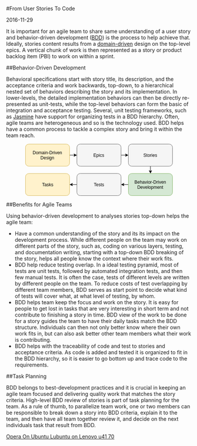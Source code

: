 #From User Stories To Code

2016-11-29

<!--- tags: agile -->

It is important for an agile team to share same understanding of a user story and behavior-driven development ([BDD](https://en.wikipedia.org/wiki/Behavior-driven_development)) is the process to help achieve that. Ideally, stories content results from a [domain-driven](https://en.wikipedia.org/wiki/Domain-driven_design) design on the top-level epics. A vertical chunk of work is then represented as a story or product backlog item (PBI) to work on within a sprint.

##Behavior-Driven Development

Behavioral specifications start with story title, its description, and the acceptance criteria and work backwards, top-down, to a hierarchical nested set of behaviors describing the story and its implementation. In lower-levels, the detailed implementation behaviors can then be directly re-presented as unit-tests, while the top-level behaviors can form the basic of integration and acceptance testing. Several, unit testing frameworks, such as [Jasmine](https://jasmine.github.io/) have support for organizing tests in a BDD hierarchy. Often, agile teams are heterogeneous and so is the technology used. BDD helps have a common process to tackle a complex story and bring it within the team reach.

<center><svg xmlns="http://www.w3.org/2000/svg" xmlns:xlink="http://www.w3.org/1999/xlink" width="403px" height="143px" version="1.1"><defs/><g transform="translate(0.5,0.5)"><path d="M 121 31 L 141 31 L 121 31 L 134.63 31" fill="none" stroke="#000000" stroke-miterlimit="10" pointer-events="none"/><path d="M 139.88 31 L 132.88 34.5 L 134.63 31 L 132.88 27.5 Z" fill="#000000" stroke="#000000" stroke-miterlimit="10" pointer-events="none"/><rect x="1" y="1" width="120" height="60" rx="9" ry="9" fill="#fff2cc" stroke="#d6b656" pointer-events="none"/><g transform="translate(2.5,17.5)"><switch><foreignObject style="overflow:visible;" pointer-events="all" width="116" height="26" requiredFeatures="http://www.w3.org/TR/SVG11/feature#Extensibility"><div xmlns="http://www.w3.org/1999/xhtml" style="display: inline-block; font-size: 12px; font-family: Helvetica; color: rgb(0, 0, 0); line-height: 1.2; vertical-align: top; width: 116px; white-space: normal; word-wrap: normal; text-align: center;"><div xmlns="http://www.w3.org/1999/xhtml" style="display:inline-block;text-align:inherit;text-decoration:inherit;">Domain-Driven Design</div></div></foreignObject><text x="58" y="19" fill="#000000" text-anchor="middle" font-size="12px" font-family="Helvetica">Domain-Driven Design</text></switch></g><path d="M 261 31 L 274.63 31" fill="none" stroke="#000000" stroke-miterlimit="10" pointer-events="none"/><path d="M 279.88 31 L 272.88 34.5 L 274.63 31 L 272.88 27.5 Z" fill="#000000" stroke="#000000" stroke-miterlimit="10" pointer-events="none"/><rect x="141" y="1" width="120" height="60" rx="9" ry="9" fill="#f5f5f5" stroke="#666666" pointer-events="none"/><g transform="translate(185.5,24.5)"><switch><foreignObject style="overflow:visible;" pointer-events="all" width="30" height="12" requiredFeatures="http://www.w3.org/TR/SVG11/feature#Extensibility"><div xmlns="http://www.w3.org/1999/xhtml" style="display: inline-block; font-size: 12px; font-family: Helvetica; color: rgb(0, 0, 0); line-height: 1.2; vertical-align: top; width: 30px; white-space: nowrap; word-wrap: normal; text-align: center;"><div xmlns="http://www.w3.org/1999/xhtml" style="display:inline-block;text-align:inherit;text-decoration:inherit;">Epics</div></div></foreignObject><text x="15" y="12" fill="#000000" text-anchor="middle" font-size="12px" font-family="Helvetica">Epics</text></switch></g><path d="M 341 61 L 341 74.63" fill="none" stroke="#000000" stroke-miterlimit="10" pointer-events="none"/><path d="M 341 79.88 L 337.5 72.88 L 341 74.63 L 344.5 72.88 Z" fill="#000000" stroke="#000000" stroke-miterlimit="10" pointer-events="none"/><rect x="281" y="1" width="120" height="60" rx="9" ry="9" fill="#f5f5f5" stroke="#666666" pointer-events="none"/><g transform="translate(321.5,24.5)"><switch><foreignObject style="overflow:visible;" pointer-events="all" width="38" height="12" requiredFeatures="http://www.w3.org/TR/SVG11/feature#Extensibility"><div xmlns="http://www.w3.org/1999/xhtml" style="display: inline-block; font-size: 12px; font-family: Helvetica; color: rgb(0, 0, 0); line-height: 1.2; vertical-align: top; width: 38px; white-space: nowrap; word-wrap: normal; text-align: center;"><div xmlns="http://www.w3.org/1999/xhtml" style="display:inline-block;text-align:inherit;text-decoration:inherit;">Stories</div></div></foreignObject><text x="19" y="12" fill="#000000" text-anchor="middle" font-size="12px" font-family="Helvetica">Stories</text></switch></g><path d="M 281 111 L 267.37 111" fill="none" stroke="#000000" stroke-miterlimit="10" pointer-events="none"/><path d="M 262.12 111 L 269.12 107.5 L 267.37 111 L 269.12 114.5 Z" fill="#000000" stroke="#000000" stroke-miterlimit="10" pointer-events="none"/><rect x="281" y="81" width="120" height="60" rx="9" ry="9" fill="#d5e8d4" stroke="#82b366" pointer-events="none"/><g transform="translate(282.5,97.5)"><switch><foreignObject style="overflow:visible;" pointer-events="all" width="116" height="26" requiredFeatures="http://www.w3.org/TR/SVG11/feature#Extensibility"><div xmlns="http://www.w3.org/1999/xhtml" style="display: inline-block; font-size: 12px; font-family: Helvetica; color: rgb(0, 0, 0); line-height: 1.2; vertical-align: top; width: 116px; white-space: normal; word-wrap: normal; text-align: center;"><div xmlns="http://www.w3.org/1999/xhtml" style="display:inline-block;text-align:inherit;text-decoration:inherit;">Behavior-Driven Development</div></div></foreignObject><text x="58" y="19" fill="#000000" text-anchor="middle" font-size="12px" font-family="Helvetica">Behavior-Driven Development</text></switch></g><path d="M 141 111 L 121 111 L 141 111 L 127.37 111" fill="none" stroke="#000000" stroke-miterlimit="10" pointer-events="none"/><path d="M 122.12 111 L 129.12 107.5 L 127.37 111 L 129.12 114.5 Z" fill="#000000" stroke="#000000" stroke-miterlimit="10" pointer-events="none"/><rect x="141" y="81" width="120" height="60" rx="9" ry="9" fill="#f5f5f5" stroke="#666666" pointer-events="none"/><g transform="translate(186.5,104.5)"><switch><foreignObject style="overflow:visible;" pointer-events="all" width="28" height="12" requiredFeatures="http://www.w3.org/TR/SVG11/feature#Extensibility"><div xmlns="http://www.w3.org/1999/xhtml" style="display: inline-block; font-size: 12px; font-family: Helvetica; color: rgb(0, 0, 0); line-height: 1.2; vertical-align: top; width: 29px; white-space: nowrap; word-wrap: normal; text-align: center;"><div xmlns="http://www.w3.org/1999/xhtml" style="display:inline-block;text-align:inherit;text-decoration:inherit;">Tests</div></div></foreignObject><text x="14" y="12" fill="#000000" text-anchor="middle" font-size="12px" font-family="Helvetica">Tests</text></switch></g><rect x="1" y="81" width="120" height="60" rx="9" ry="9" fill="#fff2cc" stroke="#d6b656" pointer-events="none"/><g transform="translate(45.5,104.5)"><switch><foreignObject style="overflow:visible;" pointer-events="all" width="31" height="12" requiredFeatures="http://www.w3.org/TR/SVG11/feature#Extensibility"><div xmlns="http://www.w3.org/1999/xhtml" style="display: inline-block; font-size: 12px; font-family: Helvetica; color: rgb(0, 0, 0); line-height: 1.2; vertical-align: top; width: 32px; white-space: nowrap; word-wrap: normal; text-align: center;"><div xmlns="http://www.w3.org/1999/xhtml" style="display:inline-block;text-align:inherit;text-decoration:inherit;">Tasks</div></div></foreignObject><text x="16" y="12" fill="#000000" text-anchor="middle" font-size="12px" font-family="Helvetica">Tasks</text></switch></g></g></svg></center>


##Benefits for Agile Teams

Using behavior-driven development to analyses stories top-down helps the agile team:

* Have a common understanding of the story and its its impact on the development process. While different people on the team may work on different parts of the story, such as, coding on various layers, testing, and documentation writing, starting with a top-down BDD breaking of the story, helps all people know the context where their work fits.
* BDD help reduce testing overlap. In a ideal testing pyramid, most of tests are unit tests, followed by automated integration tests, and then few manual tests. It is often the case, tests of different levels are written by different people on the team. To reduce costs of test overlapping by different team members, BDD serves as start point to decide what kind of tests will cover what, at what level of testing, by whom.
* BDD helps team keep the focus and work on the story. It is easy for people to get lost in tasks that are very interesting in short term and not contribute to finishing a story in time. BDD view of the work to be done for a story guides the team to have their daily tasks match the BDD structure. Individuals can then not only better know where their own work fits in, but can also ask better other team members what their work is contributing.
* BDD helps with the traceability of code and test to stories and acceptance criteria. As code is added and tested it is organized to fit in the BDD hierarchy, so it is easier to go bottom up and trace code to the requirements.

##Task Planning

BDD belongs to best-development practices and it is crucial in keeping an agile team focused and delivering quality work that matches the story criteria. High-level BDD review of stories is part of task planning for the team. As a rule of thumb, to parallelize team work, one or two members can be responsible to break down a story into BDD criteria, explain it to the team, and then have all team together review it, and decide on the next individuals task that result from BDD.

<ins class='nfooter'><a rel='prev' id='fprev' href='#blog/2016/2016-12-19-Opera-On-Ubuntu.md'>Opera On Ubuntu</a> <a rel='next' id='fnext' href='#blog/2016/2016-11-13-Lubuntu-on-Lenovo-u41-70.md'>Lubuntu on Lenovo u41 70</a></ins>
